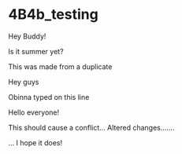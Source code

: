 # 4B4b_testing

Hey Buddy!

Is it summer yet?

This was made from a duplicate

Hey guys

Obinna typed on this line



Hello everyone!


This should cause a conflict...
Altered changes.......

... I hope it does!












